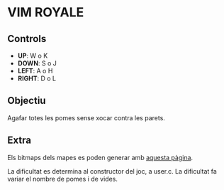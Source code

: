 # VIM ROYALE
## Controls
 - **UP**: W o K
 - **DOWN**: S o J
 - **LEFT**: A o H
 - **RIGHT**: D o L

## Objectiu
Agafar totes les pomes sense xocar contra les parets.

## Extra
Els bitmaps dels mapes es poden generar amb [aquesta pàgina](http://javl.github.io/image2cpp).

La dificultat es determina al constructor del joc, a user.c. La dificultat fa variar el nombre de pomes i de vides.
